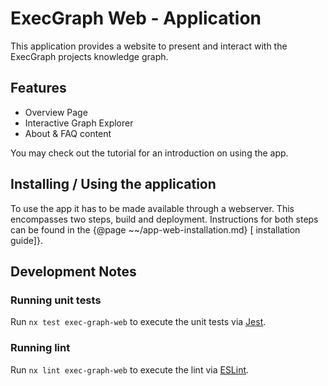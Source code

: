 # ExecGraph Web - Application

This application provides a website to present and interact with the ExecGraph projects knowledge graph.

## Features

- Overview Page
- Interactive Graph Explorer
- About & FAQ content

You may check out the tutorial for an introduction on using the app.

## Installing / Using the application

To use the app it has to be made available through a webserver. This encompasses two steps, build and deployment. Instructions for both steps can be found in the {@page ~~/app-web-installation.md} [ installation guide]}.

## Development Notes

### Running unit tests

Run `nx test exec-graph-web` to execute the unit tests via [Jest](https://jestjs.io).

### Running lint

Run `nx lint exec-graph-web` to execute the lint via [ESLint](https://eslint.org/).
